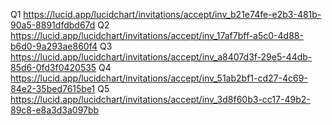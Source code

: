 Q1 https://lucid.app/lucidchart/invitations/accept/inv_b21e74fe-e2b3-481b-90a5-8891dfdbd67d
Q2 https://lucid.app/lucidchart/invitations/accept/inv_17af7bff-a5c0-4d88-b6d0-9a293ae860f4
Q3 https://lucid.app/lucidchart/invitations/accept/inv_a8407d3f-29e5-44db-85d6-0fd3f0420535
Q4 https://lucid.app/lucidchart/invitations/accept/inv_51ab2bf1-cd27-4c69-84e2-35bed7615be1
Q5 https://lucid.app/lucidchart/invitations/accept/inv_3d8f60b3-cc17-49b2-89c8-e8a3d3a097bb
